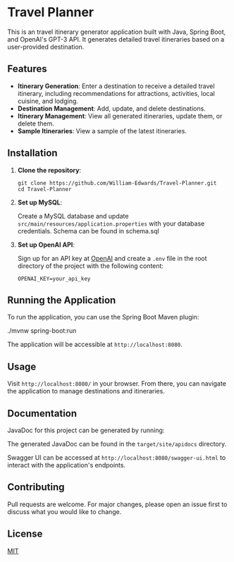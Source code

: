 # Travel Planner

This is an travel itinerary generator application built with Java, Spring Boot, and OpenAI's GPT-3 API. It generates detailed travel itineraries based on a user-provided destination.

## Features

- **Itinerary Generation**: Enter a destination to receive a detailed travel itinerary, including recommendations for attractions, activities, local cuisine, and lodging.
- **Destination Management**: Add, update, and delete destinations.
- **Itinerary Management**: View all generated itineraries, update them, or delete them.
- **Sample Itineraries**: View a sample of the latest itineraries.

## Installation

1. **Clone the repository**:

    ```
    git clone https://github.com/William-Edwards/Travel-Planner.git
    cd Travel-Planner
    ```

2. **Set up MySQL**:

    Create a MySQL database and update `src/main/resources/application.properties` with your database credentials.
    Schema can be found in schema.sql

3. **Set up OpenAI API**:

    Sign up for an API key at [OpenAI](https://openai.com) and create a `.env` file in the root directory of the project with the following content:

    ```
    OPENAI_KEY=your_api_key
    ```

## Running the Application

To run the application, you can use the Spring Boot Maven plugin:

./mvnw spring-boot:run

The application will be accessible at `http://localhost:8080`.

## Usage

Visit `http://localhost:8080/` in your browser. From there, you can navigate the application to manage destinations and itineraries.

## Documentation

JavaDoc for this project can be generated by running:

The generated JavaDoc can be found in the `target/site/apidocs` directory.

Swagger UI can be accessed at `http://localhost:8080/swagger-ui.html` to interact with the application's endpoints.

## Contributing

Pull requests are welcome. For major changes, please open an issue first to discuss what you would like to change.

## License

[MIT](https://choosealicense.com/licenses/mit/)

